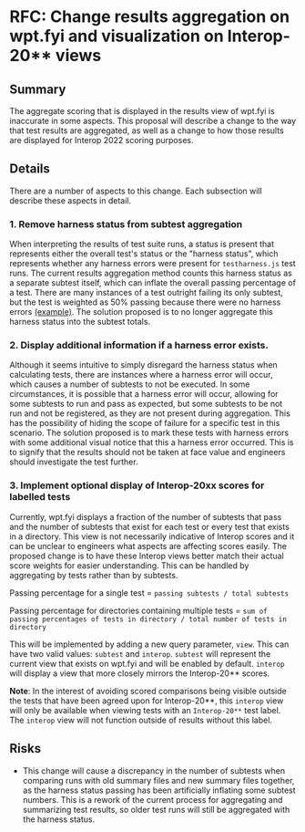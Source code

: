 # RFC: Change results aggregation on wpt.fyi and visualization on Interop-20** views

## Summary

The aggregate scoring that is displayed in the results view of wpt.fyi is
inaccurate in some aspects. This proposal will describe a change to the way
that test results are aggregated, as well as a change to how those results are
displayed for Interop 2022 scoring purposes.

## Details
There are a number of aspects to this change. Each subsection will describe
these aspects in detail.
### 1. Remove harness status from subtest aggregation

When interpreting the results of test suite runs, a status is present that
represents either the overall test's status or the "harness status", which
represents whether any harness errors were present for `testharness.js` test
runs. The current results aggregation method counts this harness status as a
separate subtest itself, which can inflate the overall passing percentage of
a test. There are many instances of a test outright failing its only subtest,
but the test is weighted as 50% passing because there were no harness errors
[(example)](https://wpt.fyi/results/audio-output/selectAudioOutput-sans-user-activation.https.html?run_id=5642791446118400&run_id=5668568732532736&run_id=5739999172493312&run_id=5735075831349248).
The solution proposed is to no longer aggregate this harness status into the
subtest totals.

### 2. Display additional information if a harness error exists.

Although it seems intuitive to simply disregard the harness status when
calculating tests, there are instances where a harness error will occur, which
causes a number of subtests to not be executed. In some circumstances, it is
possible that a harness error will occur, allowing for some subtests to run
and pass as expected, but some subtests to be not run and not be registered,
as they are not present during aggregation. This has the possibility of hiding
the scope of failure for a specific test in this scenario. The solution
proposed is to mark these tests with harness errors with some additional
visual notice that this a harness error occurred. This is to signify that
the results should not be taken at face value and engineers should investigate
the test further.

### 3. Implement optional display of Interop-20xx scores for labelled tests

Currently, wpt.fyi displays a fraction of the number of subtests that pass and
the number of subtests that exist for each test or every test that exists in a
directory. This view is not necessarily indicative of Interop scores and it
can be unclear to engineers what aspects are affecting scores easily. The
proposed change is to have these Interop views better match their actual score
weights for easier understanding. This can be handled by aggregating by tests
rather than by subtests.

Passing percentage for a single test = `passing subtests / total subtests`

Passing percentage for directories containing multiple tests =
`sum of passing percentages of tests in directory / total number of tests in directory`

This will be implemented by adding a new query parameter, `view`. This can have
two valid values: `subtest` and `interop`. `subtest` will represent the current
view that exists on wpt.fyi and will be enabled by default. `interop` will
display a view that more closely mirrors the Interop-20** scores.

**Note**: In the interest of avoiding scored comparisons being visible outside
the tests that have been agreed upon for Interop-20**, this `interop` view will
only be available when viewing tests with an `Interop-20**` test label. The
`interop` view will not function outside of results without this label.

## Risks
* This change will cause a discrepancy in the number of subtests when comparing
runs with old summary files and new summary files together, as the harness
status passing has been artificially inflating some subtest numbers. This is a
rework of the current process for aggregating and summarizing test results,
so older test runs will still be aggregated with the harness status.
